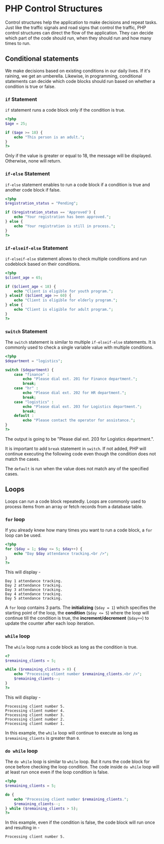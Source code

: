 # PHP Control Structures

Control structures help the application to make decisions and repeat tasks. Just like the traffic signals and road signs that control the traffic, PHP control structures can direct the flow of the application. They can decide which part of the code should run, when they should run and how many times to run.

## Conditional statements

We make decisions based on existing conditions in our daily lives. If it's raining, we get an umberella. Likewise, in programming, conditional statements can decide which code blocks should run based on whether a condition is true or false.

### `if` Statement

`if` statement runs a code block only if the condition is true.

```php
<?php
$age = 25;

if ($age >= 18) {
    echo "This person is an adult.";
}
?>
```

Only if the value is greater or equal to 18, the message will be displayed. Otherwise, none will return.

### `if-else` Statement

`if-else` statement enables to run a code block if a condition is true and another code block if false.

```php
<?php
$registration_status = "Pending";

if ($registration_status == 'Approved') {
    echo "Your registration has been approved.";
} else {
    echo "Your registration is still in process.";
}
?>
```

### `if-elseif-else` Statement

`if-elseif-else` statement allows to check multiple conditions and run codeblock based on their conditions.

```php
<?php
$client_age = 65;

if ($client_age < 18) {
    echo "Client is eligible for youth program.";
} elseif ($client_age >= 60) {
    echo "Client is eligible for elderly program.";
} else {
    echo "Client is eligible for adult program.";
}
?>
```

### `switch` Statement

The `switch` statement is similar to multiple `if-elseif-else` statements. It is commonly used to check a single variable value with multiple conditions.

```php
<?php
$department = "logistics";

switch ($department) {
    case "finance" :
        echo "Please dial ext. 201 for Finance department.";
        break;
    case "hr" :
        echo "Please dial ext. 202 for HR department.";
        break;
    case "logistics" :
        echo "Please dial ext. 203 for Logistics department.";
        break;
    default :
        echo "Please contact the operator for assistance.";
}
?>
```

The output is going to be "Please dial ext. 203 for Logistics department.".

It is important to add `break` statement in `switch`. If not added, PHP will continue executing the following code even though the condition does not match the cases.

The `default` is run when the value does not match any of the specified cases.

## Loops

Loops can run a code block repeatedly. Loops are commonly used to process items from an array or fetch records from a database table.

### `for` loop

If you already knew how many times you want to run a code block, a `for` loop can be used.

```php
<?php
for ($day = 1; $day <= 5; $day++) {
    echo "Day $day attendance tracking.<br />";
}
?>
```

This will display -
```
Day 1 attendance tracking.
Day 2 attendance tracking.
Day 3 attendance tracking.
Day 4 attendance tracking.
Day 5 attendance tracking.
```

A `for` loop contains 3 parts. The **initializing** (`$day = 1`) which specifies the starting point of the loop, the **condition** (`$day <= 5`) where the loop will continue till the condition is true, the **increment/decrement** (`$day++`) to update the counter after each loop iteration.


### `while` loop

The `while` loop runs a code block as long as the condition is true.

```php
<?
$remaining_clients = 5;

while ($remaining_clients > 0) {
    echo "Processing client number $remaining_clients.<br />";
    $remaining_clients--;
}
?>
```

This will display -
```
Processing client number 5.
Processing client number 4.
Processing client number 3.
Processing client number 2.
Processing client number 1.
```

In this example, the `while` loop will continue to execute as long as `$remaining_clients` is greater than `0`.

### `do while` loop

The `do while` loop is similar to `while` loop. But it runs the code block for once before checking the loop condition. The code inside `do while` loop will at least run once even if the loop condition is false.

```php
<?php
$remaining_clients = 5;

do {
    echo "Processing client number $remaining_clients.";
    $remaining_clients--;
} while ($remaining_clients > 5);
?>
```
In this example, even if the condition is false, the code block will run once and resulting in -
```
Processing client number 5.
```
